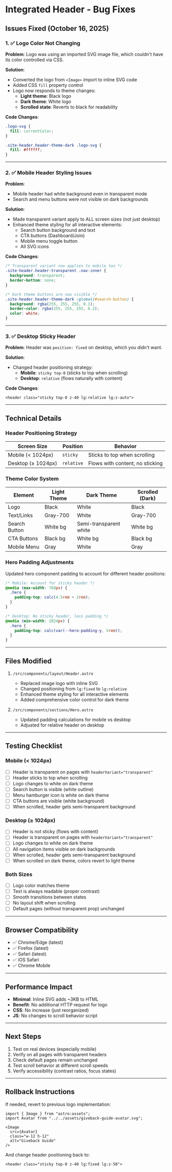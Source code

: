 # Integrated Header - Bug Fixes

## Issues Fixed (October 16, 2025)

### 1. ✅ Logo Color Not Changing

**Problem**: Logo was using an imported SVG image file, which couldn't have its color controlled via CSS.

**Solution**: 
- Converted the logo from `<Image>` import to inline SVG code
- Added CSS `fill` property control
- Logo now responds to theme changes:
  - **Light theme**: Black logo
  - **Dark theme**: White logo
  - **Scrolled state**: Reverts to black for readability

**Code Changes**:
```css
.logo-svg {
  fill: currentColor;
}

.site-header.header-theme-dark .logo-svg {
  fill: #ffffff;
}
```

---

### 2. ✅ Mobile Header Styling Issues

**Problem**: 
- Mobile header had white background even in transparent mode
- Search and menu buttons were not visible on dark backgrounds

**Solution**:
- Made transparent variant apply to ALL screen sizes (not just desktop)
- Enhanced theme styling for all interactive elements:
  - Search button background and text
  - CTA buttons (Dashboard/Join)
  - Mobile menu toggle button
  - All SVG icons

**Code Changes**:
```css
/* Transparent variant now applies to mobile too */
.site-header.header-transparent .nav-inner {
  background: transparent;
  border-bottom: none;
}

/* Dark theme buttons are now visible */
.site-header.header-theme-dark :global(#search-button) {
  background: rgba(255, 255, 255, 0.1);
  border-color: rgba(255, 255, 255, 0.2);
  color: white;
}
```

---

### 3. ✅ Desktop Sticky Header

**Problem**: Header was `position: fixed` on desktop, which you didn't want.

**Solution**: 
- Changed header positioning strategy:
  - **Mobile**: `sticky top-0` (sticks to top when scrolling)
  - **Desktop**: `relative` (flows naturally with content)

**Code Changes**:
```astro
<header class="sticky top-0 z-40 lg:relative lg:z-auto">
```

---

## Technical Details

### Header Positioning Strategy

| Screen Size | Position | Behavior |
|-------------|----------|----------|
| Mobile (< 1024px) | `sticky` | Sticks to top when scrolling |
| Desktop (≥ 1024px) | `relative` | Flows with content, no sticking |

### Theme Color System

| Element | Light Theme | Dark Theme | Scrolled (Dark) |
|---------|-------------|------------|-----------------|
| Logo | Black | White | Black |
| Text/Links | Gray-700 | White | Gray-700 |
| Search Button | White bg | Semi-transparent white | White bg |
| CTA Buttons | Black bg | White bg | Black bg |
| Mobile Menu | Gray | White | Gray |

### Hero Padding Adjustments

Updated hero component padding to account for different header positions:

```css
/* Mobile: Account for sticky header */
@media (max-width: 768px) {
  .hero {
    padding-top: calc(4.5rem + 2rem);
  }
}

/* Desktop: No sticky header, less padding */
@media (min-width: 1024px) {
  .hero {
    padding-top: calc(var(--hero-padding-y, 5rem));
  }
}
```

---

## Files Modified

1. `/src/components/layout/Header.astro`
   - Replaced image logo with inline SVG
   - Changed positioning from `lg:fixed` to `lg:relative`
   - Enhanced theme styling for all interactive elements
   - Added comprehensive color control for dark theme

2. `/src/components/sections/Hero.astro`
   - Updated padding calculations for mobile vs desktop
   - Adjusted for relative header on desktop

---

## Testing Checklist

### Mobile (< 1024px)
- [ ] Header is transparent on pages with `headerVariant="transparent"`
- [ ] Header sticks to top when scrolling
- [ ] Logo changes to white on dark theme
- [ ] Search button is visible (white outline)
- [ ] Menu hamburger icon is white on dark theme
- [ ] CTA buttons are visible (white background)
- [ ] When scrolled, header gets semi-transparent background

### Desktop (≥ 1024px)
- [ ] Header is not sticky (flows with content)
- [ ] Header is transparent on pages with `headerVariant="transparent"`
- [ ] Logo changes to white on dark theme
- [ ] All navigation items visible on dark backgrounds
- [ ] When scrolled, header gets semi-transparent background
- [ ] When scrolled on dark theme, colors revert to light theme

### Both Sizes
- [ ] Logo color matches theme
- [ ] Text is always readable (proper contrast)
- [ ] Smooth transitions between states
- [ ] No layout shift when scrolling
- [ ] Default pages (without transparent prop) unchanged

---

## Browser Compatibility

- ✅ Chrome/Edge (latest)
- ✅ Firefox (latest)
- ✅ Safari (latest)
- ✅ iOS Safari
- ✅ Chrome Mobile

---

## Performance Impact

- **Minimal**: Inline SVG adds ~3KB to HTML
- **Benefit**: No additional HTTP request for logo
- **CSS**: No increase (just reorganized)
- **JS**: No changes to scroll behavior script

---

## Next Steps

1. Test on real devices (especially mobile)
2. Verify on all pages with transparent headers
3. Check default pages remain unchanged
4. Test scroll behavior at different scroll speeds
5. Verify accessibility (contrast ratios, focus states)

---

## Rollback Instructions

If needed, revert to previous logo implementation:

```astro
import { Image } from "astro:assets";
import Avatar from "../../assets/giveback-guide-avatar.svg";

<Image
  src={Avatar}
  class="w-12 h-12"
  alt="Giveback Guide"
/>
```

And change header positioning back to:
```astro
<header class="sticky top-0 z-40 lg:fixed lg:z-50">
```
